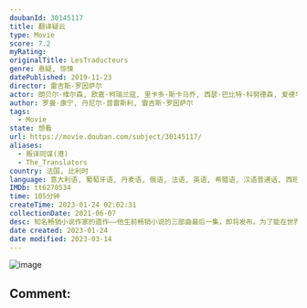 ```yaml
---
doubanId: 30145117
title: 翻译疑云
type: Movie
score: 7.2
myRating: 
originalTitle: LesTraducteurs
genre: 悬疑, 惊悚
datePublished: 2019-11-23
director: 雷吉斯·罗因萨尔
actor: 朗贝尔·维尔森, 欧嘉·柯瑞兰寇, 里卡多·斯卡马乔, 西瑟·巴比特·科努德森, 爱德华多·诺列加, 埃里克斯·劳瑟, 安娜·玛丽亚·斯图姆, 弗雷德里克·周, 玛丽亚·莱特, 马诺利斯·马诺里斯, 莎拉·纪欧多, 帕特里克·波查, 塞尔盖·内斯特连科, 米格伦·米切夫, 伊琳娜·穆雷勒, 凯斯特·洛夫莱斯, 雅各布·豪伯格·罗曼, 米歇尔, 丹尼尔·普雷斯利, 马克·阿诺, 厄玛·扎姆帕, 斯特凡·佩泽拉
author: 罗曼·康宁, 丹尼尔·普雷斯利, 雷吉斯·罗因萨尔
tags:
  - Movie
state: 想看
url: https://movie.douban.com/subject/30145117/
aliases:
  - 叛译同谋(港)
  - The_Translators
country: 法国, 比利时
language: 意大利语, 葡萄牙语, 丹麦语, 俄语, 法语, 英语, 希腊语, 汉语普通话, 西班牙语
IMDb: tt6270534
time: 105分钟
createTime: 2023-01-24 02:02:31
collectionDate: 2021-06-07
desc: 知名畅销小说作家的遗作——他生前畅销小说的三部曲最后一集，即将发布。为了能在世界主要地区同时出版这本小说，出版商聘用了9名来自世界各地的翻译员，同时在现场翻译小说。他们被关进了一间豪华但守卫森严的套房...
date created: 2023-01-24
date modified: 2023-03-14
---
```


![image](p2580137248.jpg)

Comment:
---
